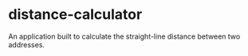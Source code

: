 # distance-calculator
An application built to calculate the straight-line distance between two addresses.

